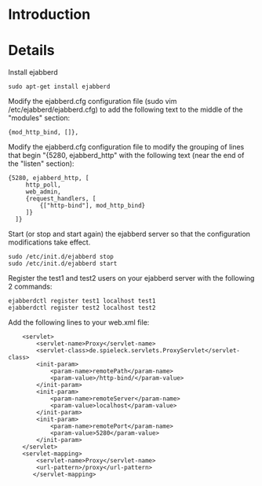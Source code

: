 # Introduction #



# Details #

Install ejabberd
```
sudo apt-get install ejabberd
```

Modify the ejabberd.cfg configuration file (sudo vim /etc/ejabberd/ejabberd.cfg) to add the following text to the middle of the "modules" section:
```
{mod_http_bind, []},
```
Modify the ejabberd.cfg configuration file to modify the grouping of lines that begin "{5280, ejabberd\_http" with the following text (near the end of the "listen" section):
```
{5280, ejabberd_http, [
     http_poll,
     web_admin,
     {request_handlers, [
         {["http-bind"], mod_http_bind}
     ]}
  ]}
```
Start (or stop and start again) the ejabberd server so that the configuration modifications take effect.
```
sudo /etc/init.d/ejabberd stop
sudo /etc/init.d/ejabberd start
```
Register the test1 and test2 users on your ejabberd server with the following 2 commands:
```
ejabberdctl register test1 localhost test1
ejabberdctl register test2 localhost test2
```
Add the following lines to your web.xml file:
```
	<servlet>
		<servlet-name>Proxy</servlet-name>
		<servlet-class>de.spieleck.servlets.ProxyServlet</servlet-class>
		<init-param>
			<param-name>remotePath</param-name>
			<param-value>/http-bind/</param-value>
		</init-param>
		<init-param>
			<param-name>remoteServer</param-name>
			<param-value>localhost</param-value>
		</init-param>
		<init-param>
			<param-name>remotePort</param-name>
			<param-value>5280</param-value>
		</init-param>
	</servlet>
	<servlet-mapping>
		<servlet-name>Proxy</servlet-name>
		<url-pattern>/proxy</url-pattern>
       </servlet-mapping>
```